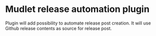 # Mudlet release automation plugin

Plugin will add possibility to automate release post creation. It will use Github release contents as source for release post.